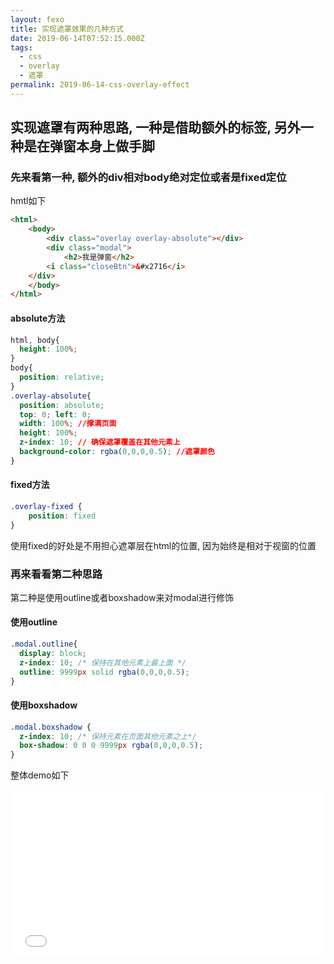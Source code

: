 ```yaml
---
layout: fexo
title: 实现遮罩效果的几种方式
date: 2019-06-14T07:52:15.000Z
tags:
  - css
  - overlay
  - 遮罩
permalink: 2019-06-14-css-overlay-effect
---
```

## 实现遮罩有两种思路, 一种是借助额外的标签, 另外一种是在弹窗本身上做手脚

### 先来看第一种, 额外的div相对body绝对定位或者是fixed定位
hmtl如下
```html
<html>
    <body>
        <div class="overlay overlay-absolute"></div>
        <div class="modal">
            <h2>我是弹窗</h2>
        <i class="closeBtn">&#x2716</i>
    </div>
    </body>
</html>
```
#### absolute方法
```css
html, body{ 
  height: 100%; 
} 
body{ 
  position: relative; 
} 
.overlay-absolute{ 
  position: absolute; 
  top: 0; left: 0; 
  width: 100%; //撑满页面
  height: 100%; 
  z-index: 10; // 确保遮罩覆盖在其他元素上
  background-color: rgba(0,0,0,0.5); //遮罩颜色
}
```
#### fixed方法
```css
.overlay-fixed {
    position: fixed
}
```
使用fixed的好处是不用担心遮罩层在html的位置, 因为始终是相对于视窗的位置

### 再来看看第二种思路
第二种是使用outline或者boxshadow来对modal进行修饰
#### 使用outline
```css
.modal.outline{
  display: block;
  z-index: 10; /* 保持在其他元素上最上面 */ 
  outline: 9999px solid rgba(0,0,0,0.5);
}
```
#### 使用boxshadow
```css
.modal.boxshadow {
  z-index: 10; /* 保持元素在页面其他元素之上*/ 
  box-shadow: 0 0 0 9999px rgba(0,0,0,0.5);
}
```
整体demo如下

<iframe height="265" style="width: 100%;" scrolling="no" title="overlay-effect" src="//codepen.io/Allen6228/embed/qzOoeG/?height=265&theme-id=0&default-tab=css,result" frameborder="no" allowtransparency="true" allowfullscreen="true">
  See the Pen <a href='https://codepen.io/Allen6228/pen/qzOoeG/'>overlay-effect</a> by XiaoYao

## 参考资料
[css-overlay-techniques](https://tympanus.net/codrops/2013/11/07/css-overlay-techniques/)
